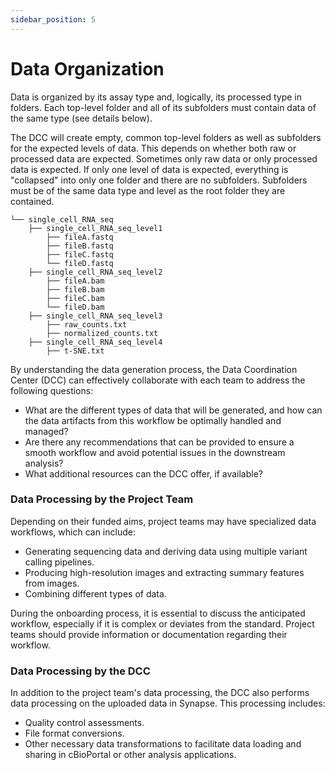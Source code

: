 ```yaml
---
sidebar_position: 5
---
```


# Data Organization

Data is organized by its assay type and, logically, its processed type in folders. 
Each top-level folder and all of its subfolders must contain data of the same type (see details below).

The DCC will create empty, common top-level folders as well as subfolders for the expected levels of data. 
This depends on whether both raw or processed data are expected. 
Sometimes only raw data or only processed data is expected. 
If only one level of data is expected, everything is "collapsed" into only one folder and there are no subfolders.
Subfolders must be of the same data type and level as the root folder they are contained. 

```plaintext
└── single_cell_RNA_seq
    ├── single_cell_RNA_seq_level1
        ├── fileA.fastq
        ├── fileB.fastq
        ├── fileC.fastq
        └── fileD.fastq
    ├── single_cell_RNA_seq_level2
        ├── fileA.bam
        ├── fileB.bam
        ├── fileC.bam
        └── fileD.bam
    ├── single_cell_RNA_seq_level3
        ├── raw_counts.txt
        ├── normalized_counts.txt
    ├── single_cell_RNA_seq_level4
        ├── t-SNE.txt
```

By understanding the data generation process, the Data Coordination Center (DCC) can effectively collaborate with each team to address the following questions:

- What are the different types of data that will be generated, and how can the data artifacts from this workflow be optimally handled and managed?
- Are there any recommendations that can be provided to ensure a smooth workflow and avoid potential issues in the downstream analysis?
- What additional resources can the DCC offer, if available?

### Data Processing by the Project Team

Depending on their funded aims, project teams may have specialized data workflows, which can include:

- Generating sequencing data and deriving data using multiple variant calling pipelines.
- Producing high-resolution images and extracting summary features from images.
- Combining different types of data.

During the onboarding process, it is essential to discuss the anticipated workflow, especially if it is complex or deviates from the standard. Project teams should provide information or documentation regarding their workflow.

### Data Processing by the DCC

In addition to the project team's data processing, the DCC also performs data processing on the uploaded data in Synapse. This processing includes:

- Quality control assessments.
- File format conversions.
- Other necessary data transformations to facilitate data loading and sharing in cBioPortal or other analysis applications.


